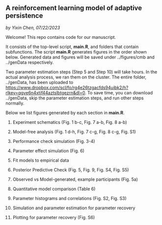 ## A reinforcement learning model of adaptive persistence

*by Yixin Chen, 07/22/2023*

Welcome! This repo contains code for our manuscript. 

It consists of the top-level script, **main.R**, and folders that contain subfunctions. The script **main.R** generates figures in the order shown below. Generated data and figures will be saved under ../figures/cmb and ../genData respectively. 

Two parameter estimation steps (Step 5 and Step 10) will take hours. In the actual analysis process, we ran them on the cluster. The entire folder, ../genData, has been uploaded to https://www.dropbox.com/scl/fo/rg4e26tzgacfds94uibk2/h?rlkey=qgve6n4xtjf44aztslbtgezrn&dl=0. To save time, you can download ../genData, skip the parameter estimation steps, and run other steps normally. 

Below we list figures generated by each section in **main.R**.

1. Experiment schematics (Fig. 1 b-c, Fig. 7 a-b, Fig. 8 a-b)

2. Model-free analysis (Fig. 1 d-h, Fig. 7 c-g, Fig. 8 c-g, Fig. S1) 

3. Performance check simulation (Fig. 3-4) 

4. Parameter effect simulation (Fig. 6)

5. Fit models to empirical data 

6. Posterior Predictive Check (Fig. 5, Fig. 9, Fig. S4, Fig. S5) 

7. Observed vs Model-generated, example participants (Fig. 5a)

8. Quantitative model comparison (Table 6)

9. Parameter histograms and correlations (Fig. S2, Fig. S3)

10. Simulation and parameter estimation for parameter recovery

11. Plotting for parameter recovery (Fig. S6)
